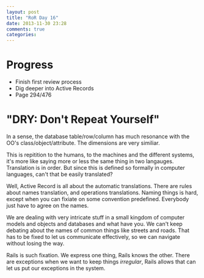 ```yaml
---
layout: post
title: "RoR Day 16"
date: 2013-11-30 23:28
comments: true
categories: 
---
```


Progress
=
- Finish first review process
- Dig deeper into Active Records
- Page 294/476


"DRY: Don't Repeat Yourself"
=

In a sense, the database table/row/column has much resonance with
the OO's class/object/attribute. The dimensions are very similiar.

This is repitition to the humans, to the machines and the different
systems, it's more like saying more or less the same thing in two
langauges. Translation is in order. But since this is defined so
formally in computer languages, can't that be easily translated?

Well, Active Record is all about the automatic translations. There
are rules about names translation, and operations translations.
Naming things is hard, except when you can fixiate on some convention
predefined. Everybody just have to agree on the names.

We are dealing with very intricate stuff in a small kingdom of computer
models and objects and databases and what have you. We can't keep
debating about the names of common things like streets and roads. That
has to be fixed to let us communicate effectively, so we can navigate
without losing the way.

Rails is such fixation. We express one thing, Rails knows the other.
There are exceptions when we want to keep things _irregular_, Rails allows
that can let us put our exceptions in the system.
